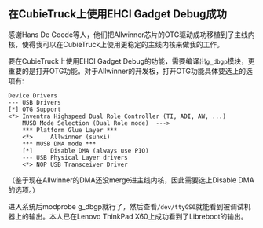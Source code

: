 ## 在CubieTruck上使用EHCI Gadget Debug成功
感谢Hans De Goede等人，他们把Allwinner芯片的OTG驱动成功移植到了主线内核，使得我可以在CubieTruck上使用更稳定的主线内核来做我的工作。

要在CubieTruck上使用EHCI Gadget Debug的功能，需要编译出`g_dbgp`模块，更重要的是打开OTG功能。对于Allwinner的开发板，打开OTG功能具体要选上的选项有:
```
Device Drivers
--- USB Drivers
[*] OTG Support
<*> Inventra Highspeed Dual Role Controller (TI, ADI, AW, ...)
    MUSB Mode Selection (Dual Role mode)  --->
    *** Platform Glue Layer ***
    <*>     Allwinner (sunxi)
    *** MUSB DMA mode ***
    [*]     Disable DMA (always use PIO)
    --- USB Physical Layer drivers
    <*> NOP USB Transceiver Driver
```

（鉴于现在Allwinner的DMA还没merge进主线内核，因此需要选上Disable DMA的选项。）

进入系统后modprobe g_dbgp就行了，然后查看`/dev/ttyGS0`就能看到被调试机器上的输出。本人已在Lenovo ThinkPad X60上成功看到了Libreboot的输出。

